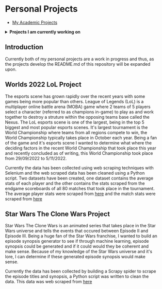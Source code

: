 # Personal Projects

- [My Academic Projects](https://github.com/ohughes1207/Academic_Projects)

<details><summary><strong>Projects I am currently working on</strong></summary> 
<br>

1. [Worlds 2022 LoL Project](https://github.com/ohughes1207/Personal_Projects/tree/main/Worlds%202022%20LoL%20Project)
2. [Star Wars The Clone Wars Project](https://github.com/ohughes1207/Personal_Projects/tree/main/Star%20Wars%20The%20Clone%20Wars%20Project)

</details>
  
## Introduction

Currently both of my personal projects are a work in progress and thus, as the projects develop the README.md of this repository will be expanded upon.

## Worlds 2022 LoL Project

The esports scene has grown rapidly over the recent years with some games being more popular than others. League of Legends (LoL) is a multiplayer online battle arena (MOBA) game where 2 teams of 5 players select a character (referred to as champions in-game) to play as and work together to destroy a struture within the opposing teams base called the Nexus. The LoL esports scene is one of the largest, being in the top 5 biggest and most popular esports scenes. It's largest tournament is the World Championship where teams from all regions compete to win, the World Championship typically takes place in October each year. Being a fan of the game and it's esports scene I wanted to determine what where the deciding factors in the recent World Championship that took place this year and recently concluded as of writing, this World Championship took place from 29/09/2022 to 5/11/2022.

Currently the data has been collected using web scraping techniques with Selenium and the web scraped data has been cleaned using a Python script. Two datasets have been created, one dataset contains the average stats of each player and the other contains the stats scraped from the endgame scoreboards of all 80 matches that took place in the tournament. The average player stats were scraped from [here](https://lol.fandom.com/wiki/2022_Season_World_Championship/Main_Event/Player_Statistics) and the match stats were scraped from [here](https://lol.fandom.com/wiki/2022_Season_World_Championship/Main_Event/Scoreboards)

## Star Wars The Clone Wars Project

Star Wars The Clone Wars is an animated series that takes place in the Star Wars universe and tells the events that occured between Episode II and Episode III. Being a huge fan of the Star Wars franchise, I wanted to build an episode synopsis generator to see if through machine learning, episode synopsis could be generated and if it could would they be coherent and make sense. Because of my knowledge of the Star Wars universe and it's lore, I can determine if these generated episode synopsis would make sense.

Currently the data has been collected by building a Scrapy spider to scrape the episode titles and synopsis, a Python script was written to clean the data. This data was web scraped from [here](https://en.wikipedia.org/wiki/List_of_Star_Wars:_The_Clone_Wars_episodes)
